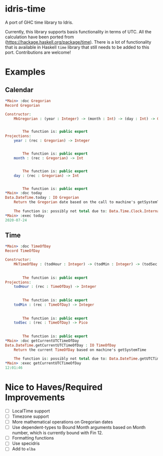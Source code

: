 # idris-time
A port of GHC time library to Idris. 

Currently, this library supports basis functionality in terms of UTC. All the calculation have been ported from (https://hackage.haskell.org/package/time). There is a lot of functionality that is available in Haskell `time` library that still needs to be added to this port. Contributions are welcome!


Examples
========

Calendar
--------

```idris
*Main> :doc Gregorian
Record Gregorian

Constructor:
    MkGregorian : (year : Integer) -> (month : Int) -> (day : Int) -> Gregorian


        The function is: public export
Projections:
    year : (rec : Gregorian) -> Integer


        The function is: public export
    month : (rec : Gregorian) -> Int


        The function is: public export
    day : (rec : Gregorian) -> Int


        The function is: public export
*Main> :doc today
Data.DateTime.today : IO Gregorian
    Return the Gregorian date based on the call to machine's getSystemTime
    
    The function is: possibly not total due to: Data.Time.Clock.Internal.SystemTime.getSystemTime & public export
*Main> :exec today
2020-07-24
```

Time
-----

```idris
*Main> :doc TimeOfDay 
Record TimeOfDay

Constructor:
    MkTimeOfDay : (todHour : Integer) -> (todMin : Integer) -> (todSec : Pico) -> TimeOfDay
        
        
        The function is: public export
Projections:
    todHour : (rec : TimeOfDay) -> Integer
        
        
        The function is: public export
    todMin : (rec : TimeOfDay) -> Integer
        
        
        The function is: public export
    todSec : (rec : TimeOfDay) -> Pico
        
        
        The function is: public export
*Main> :doc getCurrentUTCTimeOfDay 
Data.DateTime.getCurrentUTCTimeOfDay : IO TimeOfDay
    Return the current TimeOfDay based on machine's getSystemTime
    
    The function is: possibly not total due to: Data.DateTime.getUTCTime & public export
*Main> :exec getCurrentUTCTimeOfDay 
12:01:46
```

Nice to Haves/Required Improvements
====================================

- [ ] LocalTime support
- [ ] Timezone support
- [ ] More mathematical operations on Gregorian dates
- [ ] Use dependent-types to Bound Month arguments based on Month number, which is currently bound with Fin 12.
- [ ] Formatting functions
- [ ] Use specidris
- [ ] Add to `elba`
